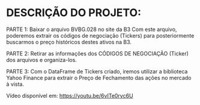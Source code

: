 # DESCRIÇÃO DO PROJETO:

PARTE 1: Baixar o arquivo BVBG.028 no site da B3 
Com este arquivo, poderemos extrair os códigos de negociação (Tickers) para posteriormente buscarmos o preço
históricos destes ativos na B3.

PARTE 2: Retirar as informações dos CÓDIGOS DE NEGOCIAÇÃO (Ticker) dos arquivos e organiza-los.

PARTE 3: Com o DataFrame de Tickers criado, iremos utilizar a biblioteca Yahoo Finance para extrair o Preço de Fechamento das ações no mercado à vista.

Vídeo disponível em: https://youtu.be/6vITe0ryc6U
